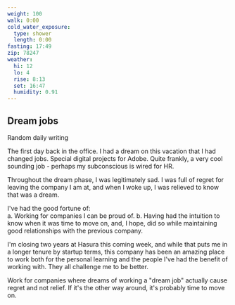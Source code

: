 ```yaml
---
weight: 100
walk: 0:00
cold_water_exposure:
  type: shower
  length: 0:00
fasting: 17:49
zip: 78247
weather:
  hi: 12
  lo: 4
  rise: 8:13
  set: 16:47
  humidity: 0.91
---
```


## Dream jobs
Random daily writing

The first day back in the office. I had a dream on this vacation that I had changed jobs. Special digital projects for Adobe. Quite frankly, a very cool sounding job - perhaps my subconscious is wired for HR. 

Throughout the dream phase, I was legitimately sad. I was full of regret for leaving the company I am at, and when I woke up, I was relieved to know that was a dream.

I've had the good fortune of:  
a. Working for companies I can be proud of.
b. Having had the intuition to know when it was time to move on, and, I hope, did so while maintaining good relationships with the previous company.

I'm closing two years at Hasura this coming week, and while that puts me in a longer tenure by startup terms, this company has been an amazing place to work both for the personal learning and the people I've had the benefit of working with. They all challenge me to be better.

Work for companies where dreams of working a "dream job" actually cause regret and not relief. If it's the other way around, it's probably time to move on.